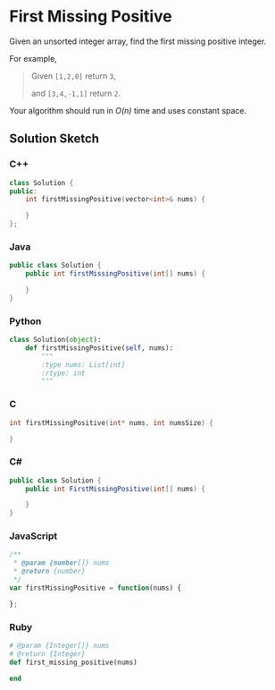 # First Missing Positive

Given an unsorted integer array, find the first missing positive integer.

For example,

> Given `[1,2,0]` return `3`,
> 
> and `[3,4,-1,1]` return `2`.

Your algorithm should run in *O(n)* time and uses constant space.

## Solution Sketch

### C++
```C++
class Solution {
public:
    int firstMissingPositive(vector<int>& nums) {

    }
};
```

### Java
```Java
public class Solution {
    public int firstMissingPositive(int[] nums) {

    }
}
```

### Python
```Python
class Solution(object):
    def firstMissingPositive(self, nums):
        """
        :type nums: List[int]
        :rtype: int
        """
```

### C
```C
int firstMissingPositive(int* nums, int numsSize) {

}
```

### C# 
```C#
public class Solution {
    public int FirstMissingPositive(int[] nums) {

    }
}
```

### JavaScript
```JavaScript
/**
 * @param {number[]} nums
 * @return {number}
 */
var firstMissingPositive = function(nums) {

};
```

### Ruby
```Ruby
# @param {Integer[]} nums
# @return {Integer}
def first_missing_positive(nums)

end
```
